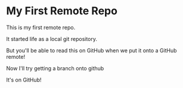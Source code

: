 # My First Remote Repo

This is my first remote repo.

It started life as a local git repository.

But you'll be able to read this on GitHub when we put it onto a GitHub remote!

Now I'll try getting a branch onto github

It's on GitHub!
